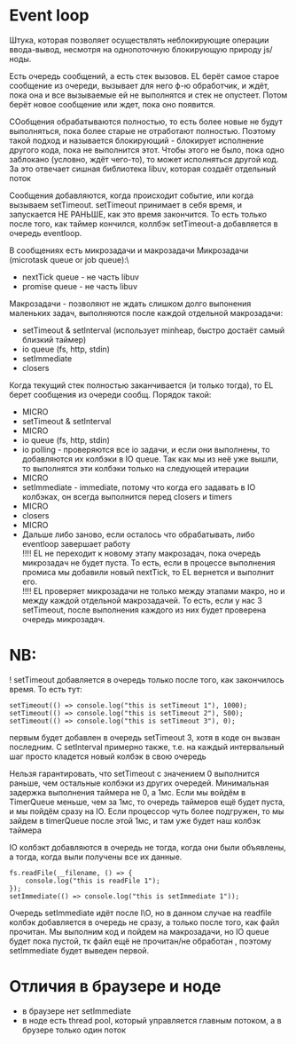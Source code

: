 # Event loop
Штука, которая позволяет осуществлять неблокирующие операции ввода-вывод,
несмотря на однопоточную блокирующую природу js/ноды.

Есть очередь сообщений, а есть стек вызовов. EL берёт самое старое
сообщение из очереди, вызывает для него ф-ю обработчик, и ждёт, пока она
и все вызываемые ей не выполнятся и стек не опустеет. Потом берёт
новое сообщение или ждет, пока оно появится.

СОобщения обрабатываются полностью, то есть более новые не будут выполняться,
пока более старые не отработают полностью. Поэтому такой подход и называется блокирующий - блокирует исполнение другого кода, пока не
выполнится этот. Чтобы этого не было, пока одно заблокано (условно, ждёт чего-то), то может исполняться другой код. За это отвечает
сишная библиотека libuv, которая создаёт отдельный поток

Сообщения добавляются, когда происходит событие, или когда вызываем setTimeout. setTimeout принимает в себя время,
и запускается НЕ РАНЬШЕ, как это время закончится. То есть только после того, как таймер кончился, коллбэк setTimeout-а добавляется
в очередь eventloop.

В сообщениях есть микрозадачи и макрозадачи
Микрозадачи (microtask queue or job queue):\
- nextTick queue  - не часть libuv
- promise queue  - не часть libuv

Макрозадачи - позволяют не ждать слишком долго выпонения маленьких задач, выполняются после каждой отдельной макрозадачи:
- setTimeout & setInterval (использует minheap, быстро достаёт самый близкий таймер)
- io queue (fs, http, stdin)
- setImmediate
- closers

Когда текущий стек полностью заканчивается (и только тогда), то EL берет сообщения из очереди сообщ.
Порядок такой:
 -  MICRO
 -  setTimeout & setInterval
 -  MICRO
 -  io queue (fs, http, stdin)
 -  io polling  - проверяются все io задачи, и если они выполнены, то добавляются их колбэки в IO queue. Так как мы из неё уже вышли, то выполнятся эти колбэки только на следующей итерации
 -  MICRO
 -  setImmediate - immediate, потому что когда его задавать в IO колбэках, он всегда выполнится перед closers и timers
 -  MICRO
 -  closers
 -  MICRO
 -  Дальше либо заново, если осталось что обрабатывать, либо eventloop завершает работу\
\!\!\!\! EL не переходит к новому этапу макрозадач, пока очередь микрозадач не будет пуста. То есть,
если в процессе выполнения промиса мы добавили новый nextTick, то EL вернется и выполнит его.\
\!\!\!\! EL проверяет микрозадачи не только между этапами макро, но и между каждой отдельной
макрозадачей. То есть, если у нас 3 setTimeout,  после выполнения каждого из них будет проверена очередь микрозадач.




# NB:

   \! setTimeout добавляется в очередь только после того, как закончилось время. То есть тут:
```
setTimeout(() => console.log("this is setTimeout 1"), 1000);
setTimeout(() => console.log("this is setTimeout 2"), 500);
setTimeout(() => console.log("this is setTimeout 3"), 0);
```
первым будет добавлен в очередь setTimeout 3, хотя в коде он вызван последним. С setInterval примерно также,
т.е. на каждый интервальный шаг просто кладется новый колбэк в свою очередь

Нельзя гарантировать, что setTimeout с значением 0 выполнится раньше, чем остальные колбэки из других очередей.
Минимальная задержка выполнения таймера не 0, а 1мс. Если мы войдём в TimerQueue меньше, чем за 1мс,
то очередь таймеров ещё будет пуста, и мы пойдём сразу на IO. Если процессор чуть более подгружен,
то мы зайдем в timerQueue после этой 1мс, и там уже будет наш колбэк таймера

IO колбэкт добавляются в очередь не тогда, когда они были объявлены, а тогда, когда выли получены все их данные.
```
fs.readFile(__filename, () => {
    console.log("this is readFile 1");
});
setImmediate(() => console.log("this is setImmediate 1"));
```
Очередь setImmediate идёт после I\O, но в данном случае на readfile колбэк добавляется в очередь не сразу, а только после того, как файл прочитан.
Мы выполним код и пойдем на макрозадачи, но IO queue будет пока пустой, тк файл ещё не прочитан/не обработан , поэтому setImmediate будет выведен первой.


# Отличия в браузере и ноде
- в браузере нет setImmediate
- в ноде есть thread pool, который управляется главным потоком,
а в брузере только один поток
